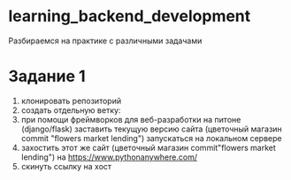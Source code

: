 # learning_backend_development
Разбираемся на практике с различными задачами 

# Задание 1
1) клонировать репозиторий
2) создать отдельную ветку: 
3) при помощи фреймворков для веб-разработки на питоне (django/flask) заставить текущую версию сайта (цветочный магазин commit "flowers market lending") запускаться на локальном сервере
4) захостить этот же сайт (цветочный магазин commit"flowers market lending") на https://www.pythonanywhere.com/
5) скинуть ссылку на хост
